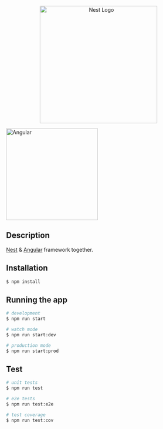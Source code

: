 <p align="center">
  <a href="http://nestjs.com/" target="blank">
    <img src="https://nestjs.com/img/logo_text.svg" width="320" alt="Nest Logo" />
  </a>
</p>
<p>
  <a href="https://angular.io/" target="blank">
    <img src="https://angular.io/assets/images/logos/angular/angular.svg" alt="Angular" width="250" height="250">
  </a>
</p>

## Description

[Nest](https://github.com/nestjs/nest) & [Angular](https://angular.io) framework together.

## Installation

```bash
$ npm install
```

## Running the app

```bash
# development
$ npm run start

# watch mode
$ npm run start:dev

# production mode
$ npm run start:prod
```

## Test

```bash
# unit tests
$ npm run test

# e2e tests
$ npm run test:e2e

# test coverage
$ npm run test:cov
```